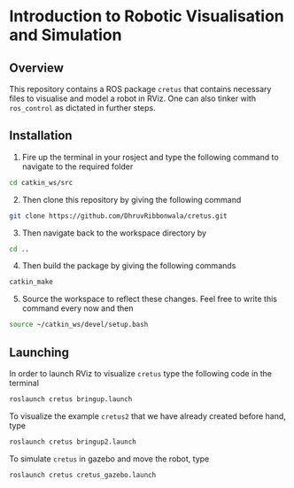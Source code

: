 # Introduction to Robotic Visualisation and Simulation

## Overview
This repository contains a ROS package `cretus` that contains necessary files to visualise and model a robot in RViz. One can also tinker with `ros_control` as dictated in further steps.

## Installation

1. Fire up the terminal in your rosject and type the following command to navigate to the required folder  
 ```bash
 cd catkin_ws/src
 ```
2. Then clone this repository by giving the following command  
 ```bash
 git clone https://github.com/DhruvRibbonwala/cretus.git
 ```
3. Then navigate back to the workspace directory by  
 ```bash
 cd ..
 ```
4. Then build the package by giving the following commands  
 ```bash
 catkin_make
 ```
5. Source the workspace to reflect these changes. Feel free to write this command every now and then
 ```bash
 source ~/catkin_ws/devel/setup.bash
 ```
 ## Launching
 In order to launch RViz to visualize `cretus` type the following code in the terminal
 ```bash
 roslaunch cretus bringup.launch
 ```
 To visualize the example `cretus2` that we have already created before hand, type
 ```bash
 roslaunch cretus bringup2.launch
 ```
 To simulate `cretus` in gazebo and move the robot, type
 ```bash
 roslaunch cretus cretus_gazebo.launch
 ```
 
